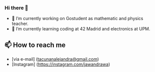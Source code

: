 ### Hi there 👋

<!--
**jawandrawa/jawandrawa** is a ✨ _special_ ✨ repository because its `README.md` (this file) appears on your GitHub profile.

Here are some ideas to get you started:


- 👯 I’m looking to collaborate on ...
- 🤔 I’m looking for help with ...
- 💬 Ask me about ...

- 😄 Pronouns: ...
- ⚡ Fun fact: ...
-->

- 🔭 I’m currently working on Gostudent as mathematic and physics teacher.
- 🌱 I’m currently learning coding at 42 Madrid and electronics at UPM.

## 📫 How to reach me
- [via e-mail] (tacunanalejandra@gmail.com)
- [Instagram] (https://instagram.com/jawandrawa)
